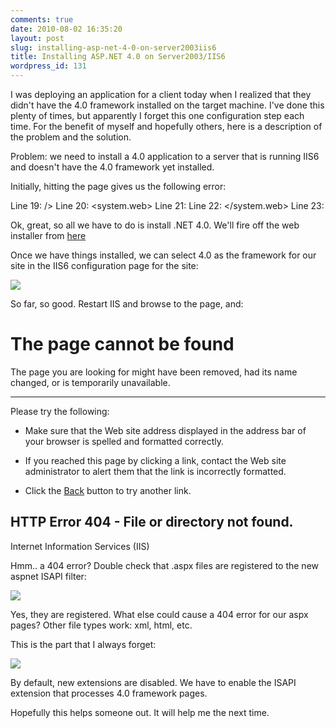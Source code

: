 ```yaml
---
comments: true
date: 2010-08-02 16:35:20
layout: post
slug: installing-asp-net-4-0-on-server2003iis6
title: Installing ASP.NET 4.0 on Server2003/IIS6
wordpress_id: 131
---
```


I was deploying an application for a client today when I realized that they didn't have the 4.0 framework installed on the target machine. I've done this plenty of times, but apparently I forget this one configuration step each time. For the benefit of myself and hopefully others, here is a description of the problem and the solution.

Problem: we need to install a 4.0 application to a server that is running IIS6 and doesn't have the 4.0 framework yet installed.

Initially, hitting the page gives us the following error:

Line 19: 	/> Line 20: 	<system.web> Line 21: 		<compilation debug="true" targetFramework="4.0"/> Line 22: 	</system.web> Line 23: </configuration>

Ok, great, so all we have to do is install .NET 4.0. We'll fire off the web installer from [here](http://www.microsoft.com/downloads/details.aspx?familyid=9cfb2d51-5ff4-4491-b0e5-b386f32c0992&displaylang=en)

Once we have things installed, we can select 4.0 as the framework for our site in the IIS6 configuration page for the site:

[![](http://crmvoyager.files.wordpress.com/2010/08/set-site-4-0.png)](http://crmvoyager.files.wordpress.com/2010/08/set-site-4-0.png)

So far, so good. Restart IIS and browse to the page, and:


# The page cannot be found


The page you are looking for might have been  removed, had its name changed, or is temporarily unavailable.



* * *

Please try the following:



	
  * Make sure that the Web site address displayed in the address bar of your  browser is spelled and formatted correctly.

	
  * If you reached this page by clicking a link, contact the Web site  administrator to alert them that the link is incorrectly formatted.

	
  * Click the [Back](http://localhost:9982/bacb/Default.aspx) button to try  another link.




## HTTP Error 404 - File or directory not found.
Internet Information  Services (IIS)


Hmm.. a 404 error? Double check that .aspx files are registered to the new aspnet ISAPI filter:

[![](http://crmvoyager.files.wordpress.com/2010/08/aspx-registration.png)](http://crmvoyager.files.wordpress.com/2010/08/aspx-registration.png)

Yes, they are registered. What else could cause a 404 error for our aspx pages? Other file types work: xml, html, etc.

This is the part that I always forget:

[![](http://crmvoyager.files.wordpress.com/2010/08/service-extension-4.png)](http://crmvoyager.files.wordpress.com/2010/08/service-extension-4.png)

By default, new extensions are disabled. We have to enable the ISAPI extension that processes 4.0 framework pages.

Hopefully this helps someone out. It will help me the next time.
